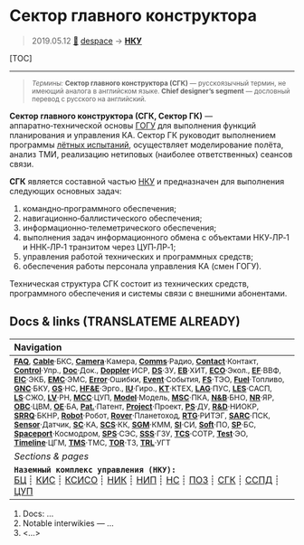 # Сектор главного конструктора
> 2019.05.12 [🚀](../index/index.md) [despace](index.md) → **[НКУ](scs.md)**

[TOC]

---

> <small>*Термины:* **Сектор главного конструктора (СГК)** — русскоязычный термин, не имеющий аналога в английском языке. **Chief designer’s segment** — дословный перевод с русского на английский.</small>

**Сектор главного конструктора (СГК, Сектор ГК)** — аппаратно‑технической основы [ГОГУ](hotg.md) для выполнения функций планирования и управления КА. Сектор ГК руководит выполнением программы [лётных испытаний](rnd_e.md), осуществляет моделирование полёта, анализ ТМИ, реализацию нетиповых (наиболее ответственных) сеансов связи.

**СГК** является составной частью [НКУ](scs.md) и предназначен для выполнения следующих основных задач:

   1. командно‑программного обеспечения;
   1. навигационно‑баллистического обеспечения;
   1. информационно‑телеметрического обеспечения;
   1. выполнения задач информационного обмена с объектами НКУ‑ЛР‑1 и ННК‑ЛР‑1 транзитом через ЦУП‑ЛР‑1;
   1. управления работой технических и программных средств;
   1. обеспечения работы персонала управления КА (смен ГОГУ).

Техническая структура СГК состоит из технических средств, программного обеспечения и системы связи с внешними абонентами.



<p style="page-break-after:always"> </p>

## Docs & links (TRANSLATEME ALREADY)
|Navigation|
|:--|
|<small>**[FAQ](faq.md)**, **[Cable](cable.md)**·БКС, **[Camera](cam.md)**·Камера, **[Comms](comms.md)**·Радио, **[Contact](contact.md)**·Контакт, **[Control](control.md)**·Упр., **[Doc](doc.md)**·Док., **[Doppler](doppler.md)**·ИСР, **[DS](ds.md)**·ЗУ, **[EB](eb.md)**·ХИТ, **[ECO](ecology.md)**·Экол., **[EF](ef.md)**·ВВФ, **[ElC](elc.md)**·ЭКБ, **[EMC](emc.md)**·ЭМС, **[Error](error.md)**·Ошибки, **[Event](event.md)**·События, **[FS](fs.md)**·ТЭО, **[Fuel](fuel.md)**·Топливо, **[GNC](gnc.md)**·БКУ, **[GS](scs.md)**·НС, **[HF&E](hfe.md)**·Эрго., **[IU](iu.md)**·Гиро., **[KT](kt.md)**·КТЕХ, **[LAG](lag.md)**·ПУC, **[LES](les.md)**·САСП, **[LS](ls.md)**·СЖО, **[LV](lv.md)**·РН, **[MCC](mcc.md)**·ЦУП, **[Model](model.md)**·Модель, **[MSC](sc.md)**·ПКА, **[N&B](nnb.md)**·БНО, **[NR](nr.md)**·ЯР, **[OBC](obc.md)**·ЦВМ, **[OE](oe.md)**·БА, **[Pat.](патент.md)**·Патент, **[Project](project.md)**·Проект, **[PS](ps.md)**·ДУ, **[R&D](rnd.md)**·НИОКР, **[SRRQ](srrq.md)**·БКНР, **[Robot](robotics.md)**·Робот, **[Rover](rover.md)**·Планетоход, **[RTG](rtg.md)**·РИТЭГ, **[SARC](sarc.md)**·ПСК, **[Sensor](sensor.md)**·Датчик, **[SC](sc.md)**·КА, **[SCS](scs.md)**·КК, **[SGM](sgm.md)**·КММ, **[SI](si.md)**·СИ, **[Soft](soft.md)**·ПО, **[SP](sp.md)**·БС, **[Spaceport](spaceport.md)**·Космодром, **[SPS](sps.md)**·СЭС, **[SSS](sss.md)**·ГЗУ, **[TCS](tcs.md)**·СОТР, **[Test](test.md)**·ЭО, **[Timeline](timeline.md)**·ЦГМ, **[TMS](tms.md)**·ТМС, **[TOR](tor.md)**·ТЗ, **[TRL](trl.md)**·УГТ</small>|
|*Sections & pages*|
|**`Наземный комплекс управления (НКУ):`**<br> [БЦ](scs.md) ┊ [КИС](scs.md) ┊ [КСИСО](scs.md) ┊ [НИК](lm_sys.md) ┊ [НИП](scs.md) ┊ [НС](scs.md) ┊ [ПОЗ](fp.md) ┊ [СГК](cd_segm.md) ┊ [ССПД](mcntd.md) ┊ [ЦУП](mcc.md)|

   1. Docs: …
   1. Notable interwikies — …
   1. <…>
